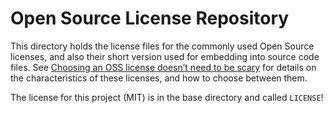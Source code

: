 # Open Source License Repository

This directory holds the license files for the commonly used Open Source licenses,
and also their short version used for embedding into source code files.
See [Choosing an OSS license doesn’t need to be scary](http://choosealicense.com/licenses/)
for details on the characteristics of these licenses, and how to choose between them.

The license for this project (MIT) is in the base directory and called ``LICENSE``!
